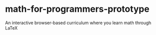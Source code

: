 # math-for-programmers-prototype
An interactive browser-based curriculum where you learn math through LaTeX
